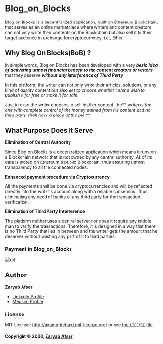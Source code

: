 # Blog_on_Blocks
Blog on Blocks is a decentralized application, built on Ethereum Blockchain, that serves as an online marketplace where writers and content creators can not only write their contents on the Blockchain but also sell it to their target audience in exchange for cryptocurrency, i.e., Ether.

## Why Blog On Blocks(BoB) ?

In simple words, Blog on Blocks has been developed with a very ***basic idea of delivering utmost financial benefit to the content creators or writers*** that they deserve ***without any interference of Third Party***

In this platform, the writer can not only write their articles, solutions, or any kind of quality content but also *get to choose whether he/she wish to publish it for free or make it for sale.*

Just in case the writer chooses to sell his/her content, the** *writer is the one with complete control of the money earned from his content and no third party shall have a piece of the pie.***

## What Purpose Does It Serve

**Elimination of Central Authority**

Since Blog on Blocks is a decentralized application which means it runs on a Blockchain network that is not owned by any central authority. All of its data is stored on Ethereum's public Blockchain, thus ensuring utmost transparency to all the connected nodes.

**Enhanced payment procedure via Cryptocurrency**

All the payments shall be done via cryptocurrencies and will be reflected directly into the writer's account along with a reliable consensus. Thus, eliminating any need of banks or any third party for the transaction verification.

**Elimination of Third Party Interference**

The platform neither uses a central server nor does it require any middle man to verify the transactions. Therefore, it is designed in a way that there is no Third Party that lies in between and the writer gets the amount that he deserves without wasting any part of it to third parties.
### Payment in Blog_on_Blocks


![gif](https://user-images.githubusercontent.com/42082608/82114194-d3974f80-9778-11ea-83e4-eb2a07d8c02a.gif)


## Author

**Zaryab Afser**

* [LinkedIn Profile](https://www.linkedin.com/in/zaryab-afser-97085b157/)
* [Medium Profile](https://medium.com/@zaryabafser2000)

### License

MIT License: http://adampritchard.mit-license.org/ or see [the `LICENSE` file](https://github.com/zaryab2000/Blog_on_Blocks/blob/master/LICENSE).

#### Copyright © 2020, [Zaryab Afser](https://github.com/zaryab2000)
